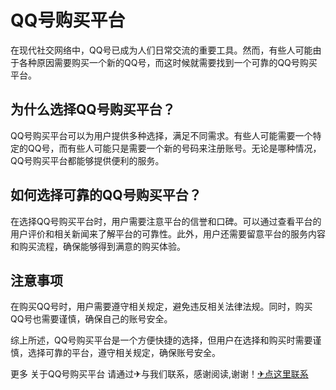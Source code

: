 # QQ号购买平台

在现代社交网络中，QQ号已成为人们日常交流的重要工具。然而，有些人可能由于各种原因需要购买一个新的QQ号，而这时候就需要找到一个可靠的QQ号购买平台。

## 为什么选择QQ号购买平台？

QQ号购买平台可以为用户提供多种选择，满足不同需求。有些人可能需要一个特定的QQ号，而有些人可能只是需要一个新的号码来注册账号。无论是哪种情况，QQ号购买平台都能够提供便利的服务。

## 如何选择可靠的QQ号购买平台？

在选择QQ号购买平台时，用户需要注意平台的信誉和口碑。可以通过查看平台的用户评价和相关新闻来了解平台的可靠性。此外，用户还需要留意平台的服务内容和购买流程，确保能够得到满意的购买体验。

## 注意事项

在购买QQ号时，用户需要遵守相关规定，避免违反相关法律法规。同时，购买QQ号也需要谨慎，确保自己的账号安全。

综上所述，QQ号购买平台是一个方便快捷的选择，但用户在选择和购买时需要谨慎，选择可靠的平台，遵守相关规定，确保账号安全。

更多 关于QQ号购买平台 请通过✈与我们联系，感谢阅读,谢谢！[✈点这里联系](https://a.k02.cc)